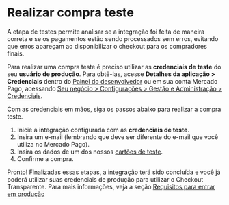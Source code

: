 # Realizar compra teste

A etapa de testes permite analisar se a integração foi feita de maneira correta e se os pagamentos estão sendo processados sem erros, evitando que erros apareçam ao disponibilizar o checkout para os compradores finais.

Para realizar uma compra teste é preciso utilizar as **credenciais de teste** do seu **usuário de produção**. Para obtê-las, acesse **Detalhes da aplicação > Credenciais** dentro do [Painel do desenvolvedor](/developers/panel/app) ou em sua conta Mercado Pago, acessando [Seu negócio > Configurações > Gestão e Administração > Credenciais](https://www.mercadopago[FAKER][URL][DOMAIN]/settings/account/credentials).

Com as credenciais em mãos, siga os passos abaixo para realizar a compra teste.

1. Inicie a integração configurada com as **credenciais de teste**.
2. Insira um e-mail (lembrando que deve ser diferente do e-mail que você utiliza no Mercado Pago).
4. Insira os dados de um dos nossos [cartões de teste](/developers/pt/docs/checkout-api/additional-content/your-integrations/test/cards).
3. Confirme a compra.

Pronto! Finalizadas essas etapas, a integração terá sido concluída e você já poderá utilizar suas credenciais de produção para utilizar o Checkout Transparente. Para mais informações, veja a seção [Requisitos para entrar em produção](/developers/pt/docs/checkout-api/integration-test/go-to-production-requirements)
